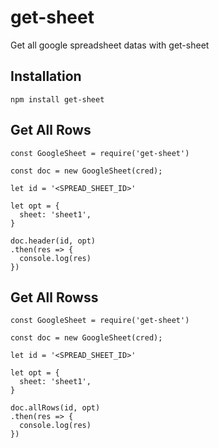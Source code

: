 # get-sheet

Get all google spreadsheet datas with get-sheet

## Installation

```
npm install get-sheet
```

## Get All Rows

```
const GoogleSheet = require('get-sheet')

const doc = new GoogleSheet(cred);

let id = '<SPREAD_SHEET_ID>'

let opt = {
  sheet: 'sheet1',
}

doc.header(id, opt)
.then(res => {
  console.log(res)
})
```

## Get All Rowss

```
const GoogleSheet = require('get-sheet')

const doc = new GoogleSheet(cred);

let id = '<SPREAD_SHEET_ID>'

let opt = {
  sheet: 'sheet1',
}

doc.allRows(id, opt)
.then(res => {
  console.log(res)
})
```
